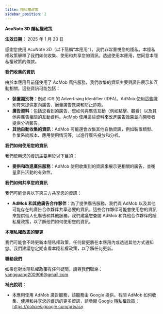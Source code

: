 ```yaml
---
title: 隱私權政策
sidebar_position: 2
---
```


**AcuNote 3D 隱私權政策**

**生效日期：** 2025 年 1 月 20 日

感謝您使用 AcuNote 3D（以下簡稱“本應用”）。我們非常重視您的隱私。本隱私權政策解釋了我們如何收集、使用和共享您的資訊。透過使用本應用，您同意本隱私權政策的條款。

**我們收集的資訊**

由於本應用目前僅使用了 AdMob 廣告服務，我們收集的資訊主要與廣告展示和互動相關。這些資訊可能包括：

- **裝置識別符**：例如 iOS 的 Advertising Identifier (IDFA)。AdMob 使用這些識別符來提供定向廣告、衡量廣告效果和防止詐欺。
- **廣告資料**：包括您看到的廣告、您如何與廣告互動（例如點擊、觀看）以及其他與廣告相關的互動資料。AdMob 使用這些資料來改進廣告效果並向開發者提供分析報告。
- **其他自動收集的資訊**：AdMob 可能還會收集其他自動資訊，例如裝置類型、作業系統版本、應用使用情況等，以進行廣告投放和分析。

**我們如何使用您的資訊**

我們使用您的資訊主要用於以下目的：

- **提供和改進廣告服務**：AdMob 使用收集到的資訊來展示更相關的廣告，並衡量廣告活動的有效性。

**我們如何共享您的資訊**

我們可能會與以下第三方共享您的資訊：

- **AdMob 和其他廣告合作夥伴**：為了提供廣告服務，我們與 AdMob 以及其他可能存在的廣告合作夥伴共享必要的資訊。這些合作夥伴可能會使用您的資訊來提供個人化廣告和其他服務。我們建議您查閱 AdMob 和其他合作夥伴的隱私權政策，以了解他們如何使用您的資訊。

**本隱私權政策的變更**

我們可能會不時更新本隱私權政策。任何變更將在本應用內或透過其他方式通知您。我們建議您定期查看本隱私權政策，以了解任何更新。

**聯絡我們**

如果您對本隱私權政策有任何疑問，請與我們聯絡： yangguang200906@gmail.com

**補充說明：**

- 本應用使用 AdMob 廣告服務，該服務由 Google 提供。有關 AdMob 如何收集、使用和共享您的資訊的更多資訊，請參閱 Google 隱私權政策：https://policies.google.com/privacy
